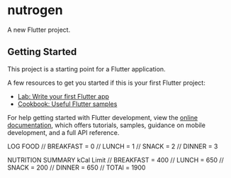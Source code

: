 # nutrogen

A new Flutter project.

## Getting Started

This project is a starting point for a Flutter application.

A few resources to get you started if this is your first Flutter project:

- [Lab: Write your first Flutter app](https://docs.flutter.dev/get-started/codelab)
- [Cookbook: Useful Flutter samples](https://docs.flutter.dev/cookbook)

For help getting started with Flutter development, view the
[online documentation](https://docs.flutter.dev/), which offers tutorials,
samples, guidance on mobile development, and a full API reference.

LOG FOOD
// BREAKFAST = 0
      // LUNCH = 1
      // SNACK = 2
      // DINNER = 3

NUTRITION SUMMARY      kCal Limit 
// BREAKFAST = 400
      // LUNCH = 650
      // SNACK = 200
      // DINNER = 650
      // TOTAl = 1900

